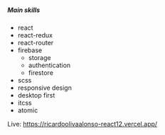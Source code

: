##### Main skills
- react
- react-redux
- react-router
- firebase
    - storage
    - authentication
    - firestore
- scss
- responsive design
- desktop first
- itcss
- atomic

Live: https://ricardoolivaalonso-react12.vercel.app/
